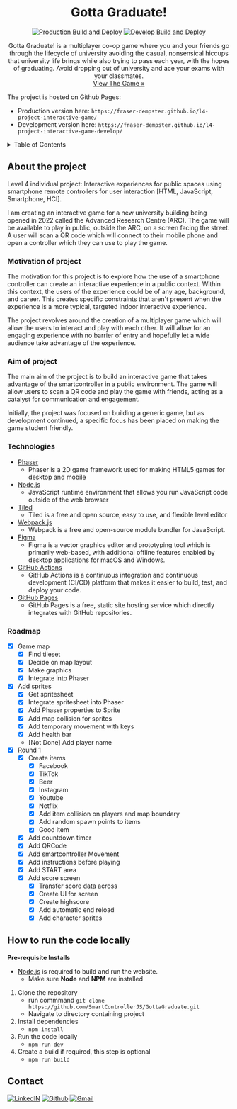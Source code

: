 <div align="center">
  <h1 align="center">Gotta Graduate!</h3>
  
<!--     <a href="https://github.com/othneildrew/Best-README-Template">
    <img src="images/logo.png" alt="Logo" width="80" height="80">
  </a> -->
  [![Production Build and Deploy](https://github.com/SmartControllerJS/l4-project-interactive-game/actions/workflows/production.yml/badge.svg?branch=main)](https://github.com/SmartControllerJS/l4-project-interactive-game/actions/workflows/production.yml)
    [![Develop Build and Deploy](https://github.com/SmartControllerJS/l4-project-interactive-game/actions/workflows/develop.yml/badge.svg?branch=develop)](https://github.com/SmartControllerJS/l4-project-interactive-game/actions/workflows/develop.yml)
  <p align="center">
    Gotta Graduate! is a multiplayer co-op game where you and your friends go through the lifecycle of university avoiding the casual, nonsensical hiccups that university life brings while also trying to pass each year, with the hopes of graduating. Avoid dropping out of university and ace your exams with your classmates.
    <br />
    <a href="https://fraser-dempster.github.io/l4-project-interactive-game/">View The Game »</strong></a>
  </p>
</div>

The project is hosted on Github Pages:
- Production version here: `https://fraser-dempster.github.io/l4-project-interactive-game/`
- Development version here: `https://fraser-dempster.github.io/l4-project-interactive-game-develop/`

<!-- TABLE OF CONTENTS -->
<details>
  <summary>Table of Contents</summary>
  <ol>
    <li>
      <a href="#about-the-project">About The Project</a>
      <ul>
        <li><a href="#motivation-of-project">Motivation of project</a></li>
        <li><a href="#aim-of-project">Aim of project</a></li>
        <li><a href="#technologies">Technologies</a></li>
        <li><a href="#roadmap">Roadmap</a></li>
      </ul>
    </li>
    <li>
      <a href="#how-to-run-the-code-locally">How to run the code locally</a>
    </li>
    <li>
      <a href="#contact">Contact</a>
    </li>
  </ol>

</details>


## About the project
Level 4 individual project: Interactive experiences for public spaces using smartphone remote controllers for user interaction [HTML, JavaScript, Smartphone, HCI].

I am creating an interactive game for a new university building being opened in 2022 called the Advanced Research Centre (ARC). The game will be available to play in public, outside the ARC, on a screen facing the street. A user will scan a QR code which will connect to their mobile phone and open a controller which they can use to play the game.

### Motivation of project
The motivation for this project is to explore how the use of a smartphone controller can create an interactive experience in a public context. Within this context, the users of the experience could be of any age, background, and career. This creates specific constraints that aren't present when the experience is a more typical, targeted indoor interactive experience.

The project revolves around the creation of a multiplayer game which will allow the users to interact and play with each other. It will allow for an engaging experience with no barrier of entry and hopefully let a wide audience take advantage of the experience. 

### Aim of project
The main aim of the project is to build an interactive game that takes advantage of the smartcontroller in a public environment. The game will allow users to scan a QR code and play the game with friends, acting as a catalyst for communication and engagement. 

Initially, the project was focused on building a generic game, but as development continued, a specific focus has been placed on making the game student friendly.
### Technologies

* [Phaser](https://phaser.io/)
  * Phaser is a 2D game framework used for making HTML5 games for desktop and mobile
* [Node.js](https://nodejs.org/en/)
  * JavaScript runtime environment that allows you run JavaScript code outside of the web browser
* [Tiled](https://www.mapeditor.org/)
  * Tiled is a free and open source, easy to use, and flexible level editor
* [Webpack.js](https://webpack.js.org/)
  * Webpack is a free and open-source module bundler for JavaScript.
* [Figma](https://www.figma.com/)
  * Figma is a vector graphics editor and prototyping tool which is primarily web-based, with additional offline features enabled by desktop applications for macOS and Windows.
* [GitHub Actions](https://github.com/features/actions)
  * GitHub Actions is a continuous integration and continuous development (CI/CD) platform that makes it easier to build, test, and deploy your code.
* [GitHub Pages](https://pages.github.com/)
  * GitHub Pages is a free, static site hosting service which directly integrates with GitHub repositories.

### Roadmap
- [x] Game map
  - [x] Find tileset
  - [x] Decide on map layout
  - [x] Make graphics
  - [x] Integrate into Phaser
- [x] Add sprites
  - [x] Get spritesheet
  - [x] Integrate spritesheet into Phaser
  - [x] Add Phaser properties to Sprite
  - [x] Add map collision for sprites
  - [x] Add temporary movement with keys
  - [x] Add health bar
  - [Not Done] Add player name
- [x] Round 1
  - [x] Create items
    - [x] Facebook
    - [x] TikTok
    - [x] Beer
    - [x] Instagram
    - [x] Youtube
    - [x] Netflix
    - [x] Add item collision on players and map boundary
    - [x] Add random spawn points to items
    - [x] Good item
  - [x] Add countdown timer
  - [x] Add QRCode
  - [x] Add smartcontroller Movement
  - [x] Add instructions before playing
  - [x] Add START area
  - [x] Add score screen
    - [x] Transfer score data across
    - [x] Create UI for screen
    - [x] Create highscore
    - [x] Add automatic end reload
    - [x] Add character sprites 

## How to run the code locally
**Pre-requisite Installs**
* [Node.js](https://nodejs.org/en/) is required to build and run the website.
  * Make sure **Node** and **NPM** are installed

1. Clone the repository
    * run commmand `git clone https://github.com/SmartControllerJS/GottaGraduate.git`
    * Navigate to directory containing project
2. Install dependencies
    * `npm install`
3. Run the code locally
    * `npm run dev`
4. Create a build if required, this step is optional
    * `npm run build`

## Contact

[![LinkedIN](https://img.shields.io/badge/LinkedIn-0077B5?style=for-the-badge&logo=linkedin&logoColor=white)](https://www.linkedin.com/in/fraser-dempster-0470641ba/)
[![Github](https://img.shields.io/badge/GitHub-100000?style=for-the-badge&logo=github&logoColor=white)](https://github.com/fraser-dempster)
[![Gmail](https://img.shields.io/badge/Gmail-D14836?style=for-the-badge&logo=gmail&logoColor=white)](mailto:fraserdempster23@gmail.com)
